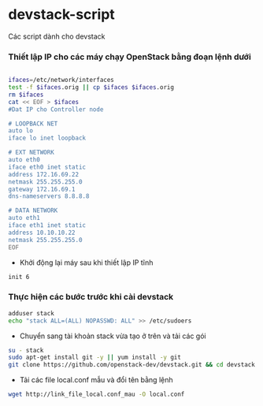 devstack-script
===============

Các script dành cho devstack

### Thiết lập IP cho các máy chạy OpenStack bằng đoạn lệnh dưới 

```sh

ifaces=/etc/network/interfaces
test -f $ifaces.orig || cp $ifaces $ifaces.orig
rm $ifaces
cat << EOF > $ifaces
#Dat IP cho Controller node

# LOOPBACK NET
auto lo
iface lo inet loopback

# EXT NETWORK
auto eth0
iface eth0 inet static
address 172.16.69.22
netmask 255.255.255.0
gateway 172.16.69.1
dns-nameservers 8.8.8.8

# DATA NETWORK
auto eth1
iface eth1 inet static
address 10.10.10.22
netmask 255.255.255.0
EOF
```
- Khởi động lại máy sau khi thiết lập IP tĩnh
```sh
init 6
```
### Thực hiện các bước trước khi cài devstack
```sh 
adduser stack
echo "stack ALL=(ALL) NOPASSWD: ALL" >> /etc/sudoers
```
- Chuyển sang tài khoản stack vừa tạo ở trên và tải các gói
```sh
su - stack
sudo apt-get install git -y || yum install -y git
git clone https://github.com/openstack-dev/devstack.git && cd devstack 
```
- Tải các file local.conf mẫu và đổi tên bằng lệnh
```sh
wget http://link_file_local.conf_mau -O local.conf
```
